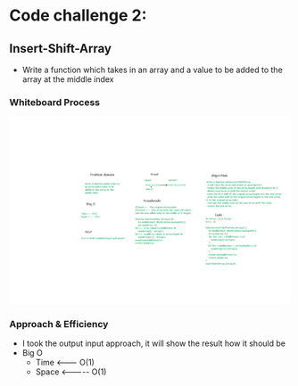 # Code challenge 2:

## Insert-Shift-Array
<!-- Description of the challenge -->
- Write a function which takes in an array and a value to be added to the array at the middle index

### Whiteboard Process
<!-- Embedded whiteboard image -->

![image](/images/Insert-Shift-Array.png)

### Approach & Efficiency
<!-- What approach did you take? Discuss Why. What is the Big O space/time for this approach? -->
- I took the output input approach, it will show the result how it should be 
- Big O 
   - Time <--- O(1)
   - Space <----- O(1)